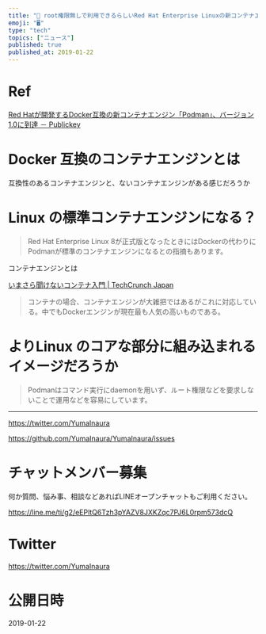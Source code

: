 ```yaml
---
title: "📝 root権限無しで利用できるらしいRed Hat Enterprise Linuxの新コンテナエンジン Podman が気になるだけの人"
emoji: "🖥"
type: "tech"
topics: ["ニュース"]
published: true
published_at: 2019-01-22
---
```




# Ref

[Red Hatが開発するDocker互換の新コンテナエンジン「Podman」、バージョン1.0に到達 － Publickey](https://www.publickey1.jp/blog/19/red_hatdockerpodman10.html)

# Docker 互換のコンテナエンジンとは

互換性のあるコンテナエンジンと、ないコンテナエンジンがある感じだろうか

# Linux の標準コンテナエンジンになる？

>Red Hat Enterprise Linux 8が正式版となったときにはDockerの代わりにPodmanが標準のコンテナエンジンになるとの指摘もあります。

コンテナエンジンとは

[いまさら聞けないコンテナ入門 | TechCrunch Japan](https://jp.techcrunch.com/2016/10/17/20161016wtf-is-a-container/)

>コンテナの場合、コンテナエンジンが大雑把ではあるがこれに対応している。中でもDockerエンジンが現在最も人気の高いものである。

# よりLinux のコアな部分に組み込まれるイメージだろうか

>Podmanはコマンド実行にdaemonを用いず、ルート権限などを要求しないことで運用などを容易にしています。


---

https://twitter.com/YumaInaura

https://github.com/YumaInaura/YumaInaura/issues








<!-- Update From Qiita API -->

# チャットメンバー募集


何か質問、悩み事、相談などあればLINEオープンチャットもご利用ください。

https://line.me/ti/g2/eEPltQ6Tzh3pYAZV8JXKZqc7PJ6L0rpm573dcQ





# Twitter


https://twitter.com/YumaInaura


<!-- Update From Qiita API -->



# 公開日時

2019-01-22
